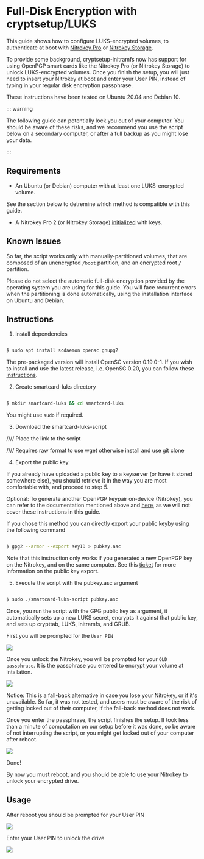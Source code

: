 # Full-Disk Encryption with cryptsetup/LUKS

This guide shows how to configure LUKS-encrypted volumes, to authenticate at boot with [Nitrokey Pro](https://shop.nitrokey.com/shop/product/nk-pro-2-nitrokey-pro-2-3) or [Nitrokey Storage](https://shop.nitrokey.com/shop/product/nitrokey-storage-2-56).

To provide some background, cryptsetup-initramfs now has support for using OpenPGP smart cards like the Nitrokey Pro (or Nitrokey Storage) to unlock LUKS-encrypted volumes. Once you finish the setup, you will just need to insert your Nitrokey at boot and enter your User PIN, instead of typing in your regular disk encryption passphrase.

These instructions have been tested on Ubuntu 20.04 and Debian 10.

::: warning

The following guide can potentially lock you out of your computer. You should be aware of these risks, and we recommend you use the script below on a secondary computer, or after a full backup as you might lose your data.

:::

## Requirements

- An Ubuntu (or Debian) computer with at least one LUKS-encrypted volume. 

See the section below to detremine which method is compatible with this guide.

- A Nitrokey Pro 2 (or Nitrokey Storage) [initialized](https://www.nitrokey.com/documentation/openpgp-email-encryption) with keys. 

## Known Issues

So far, the script works only with manually-partitioned volumes, that are composed of an unencrypted `/boot` partition, and an encrypted root `/` partition.

Please do not select the automatic full-disk encryption provided by the operating system you are using for this guide. You will face recurrent errors when the partitioning is done automatically, using the installation interface on Ubuntu and Debian. 

## Instructions

1. Install dependencies

```bash

$ sudo apt install scdaemon opensc gnupg2

```
The pre-packaged version will install OpenSC version 0.19.0-1. If you wish to install and use the latest release, i.e. OpenSC 0.20, you can follow these [instructions](https://github.com/OpenSC/OpenSC/wiki/Compiling-and-Installing-on-Unix-flavors).

2. Create smartcard-luks directory

```bash

$ mkdir smartcard-luks && cd smartcard-luks

```
You might use `sudo` if required.

3. Download the smartcard-luks-script

//// Place the link to the script

//// Requires raw format to use wget otherwise install and use git clone

4. Export the public key

If you already have uploaded a public key to a keyserver (or have it stored somewhere else), you should retrieve it in the way you are most comfortable with, and proceed to step 5.

Optional: To generate another OpenPGP keypair on-device (Nitrokey), you can refer to the documentation mentioned above and [here](./openpgp-key-generation-on-device.html), as we will not cover these instructions in this guide. 

If you chose this method you can directly export your public keyby using the following command

```bash

$ gpg2 --armor --export KeyID > pubkey.asc

```
 Note that this instruction only works if you generated a new OpenPGP key on the Nitrokey, and on the same computer. See this [ticket](https://support.nitrokey.com/t/import-public-key-to-nitrokey-hsm/2021/5) for more information on the public key export. 

5. Execute the script with the pubkey.asc argument

```bash

$ sudo ./smartcard-luks-script pubkey.asc

```
Once, you run the script with the GPG public key as argument, it automatically sets up a new LUKS secret, encrypts it against that public key, and sets up crypttab, LUKS, initramfs, and GRUB.

First you will be prompted for the `User PIN`

![](./images/luks_1.png)

Once you unlock the Nitrokey, you will be prompted for your `OLD passphrase`. It is the passphrase you entered to encrypt your volume at intallation. 

![](./images/luks_2.png)

Notice: This is a fall-back alternative in case you lose your Nitrokey, or if it's unavailable. So far, it was not tested, and users must be aware of the risk of getting locked out of their computer, if the fall-back method does not work.

Once you enter the passphrase, the script finishes the setup. It took less than a minute of computation on our setup before it was done, so be aware of not interrupting the script, or you might get locked out of your computer after reboot.  

![](./images/luks_3.png)

Done!

By now you must reboot, and you should be able to use your Nitrokey to unlock your encrypted drive.

## Usage

After reboot you should be prompted for your User PIN

![](./images/luks_5.png)

Enter your User PIN to unlock the drive

![](./images/luks_6.png)


